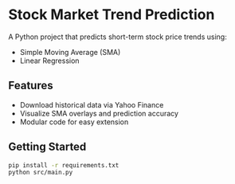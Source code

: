 # Stock Market Trend Prediction

A Python project that predicts short-term stock price trends using:
- Simple Moving Average (SMA)
- Linear Regression

## Features
- Download historical data via Yahoo Finance
- Visualize SMA overlays and prediction accuracy
- Modular code for easy extension

## Getting Started
```bash
pip install -r requirements.txt
python src/main.py
